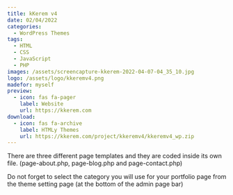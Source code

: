 ```yaml
---
title: kKerem v4
date: 02/04/2022
categories: 
  - WordPress Themes
tags:
  - HTML
  - CSS
  - JavaScript
  - PHP
images: /assets/screencapture-kkerem-2022-04-07-04_35_10.jpg
logo: /assets/logo/kkeremv4.png
madefor: myself
preview:
  - icon: fas fa-pager
    label: Website
    url: https://kkerem.com
download:
  - icon: fas fa-archive
    label: HTMLy Themes
    url: https://kkerem.com/project/kkeremv4/kkeremv4_wp.zip
---
```


There are three different page templates and they are coded inside its own file. (page-about.php, page-blog.php and page-contact.php)

Do not forget to select the category you will use for your portfolio page from the theme setting page (at the bottom of the admin page bar)